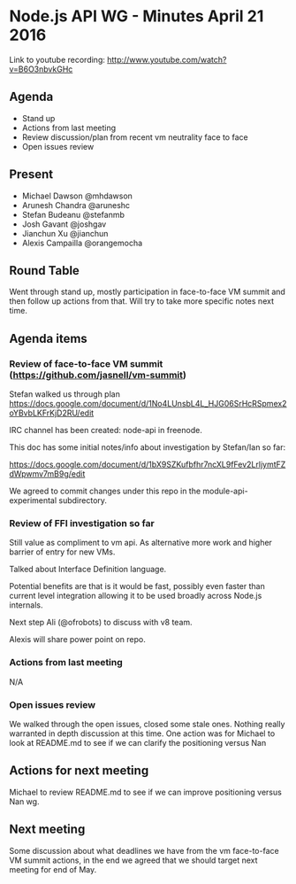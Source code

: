 # Node.js API WG - Minutes April 21 2016

Link to youtube recording: http://www.youtube.com/watch?v=B6O3nbvkGHc

## Agenda

* Stand up
* Actions from last meeting
* Review  discussion/plan from recent vm neutrality face to face
* Open issues review

## Present

* Michael Dawson @mhdawson
* Arunesh Chandra @aruneshc
* Stefan Budeanu @stefanmb
* Josh Gavant @joshgav
* Jianchun Xu @jianchun
* Alexis Campailla @orangemocha

## Round Table

Went through stand up, mostly participation in face-to-face VM summit and then
follow up actions from that.  Will try to take more specific notes next time.


## Agenda items

### Review of face-to-face VM summit (https://github.com/jasnell/vm-summit)
Stefan walked us through plan
https://docs.google.com/document/d/1No4LUnsbL4L_HJG06SrHcRSpmex2oYBvbLKFrKjD2RU/edit

IRC channel has been created: node-api in freenode.

This doc has some initial notes/info about investigation
by Stefan/Ian so far:

https://docs.google.com/document/d/1bX9SZKufbfhr7ncXL9fFev2LrljymtFZdWpwmv7mB9g/edit

We agreed to commit changes under this repo in the
module-api-experimental subdirectory.

### Review of FFI investigation so far

Still value as compliment to vm api.  As alternative more work
and higher barrier of entry for new VMs.

Talked about Interface Definition language.

Potential benefits are that is it would be fast, possibly even faster
than current level integration allowing it to be used broadly
across Node.js internals.

Next step Ali (@ofrobots) to discuss with v8 team.

Alexis will share power point on repo.

### Actions from last meeting

N/A

### Open issues review

We walked through the open issues, closed some stale ones.
Nothing really warranted in depth discussion at this time.  One
action was for Michael to look at README.md to see
if we can clarify the positioning versus Nan


## Actions for next meeting

Michael to review README.md to see if we can improve
positioning versus Nan wg.

## Next meeting

Some discussion about what deadlines we have from the vm
face-to-face VM summit actions, in the end we agreed that we should
target next meeting for end of May.


